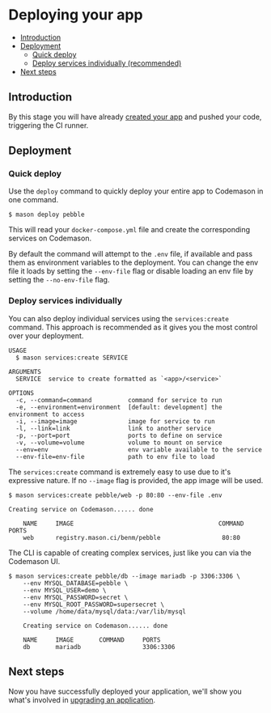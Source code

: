 # Deploying your app

- [Introduction](#introduction)
- [Deployment](#deployment)
  - [Quick deploy](#quick-deploy)
  - [Deploy services individually (recommended)](#deploy-individually)
- [Next steps](#next-steps)

<a name="introduction"></a>
## Introduction
By this stage you will have already [created your app](/docs/{{version}}/creating-apps) and pushed your code, triggering the CI runner.


<a name="deployment"></a>
## Deployment 
<a name="quick-deploy"></a>
### Quick deploy
Use the `deploy` command to quickly deploy your entire app to Codemason in one command. 
```
$ mason deploy pebble
```

This will read your `docker-compose.yml` file and create the corresponding services on Codemason.

By default the command will attempt to the `.env` file, if available and pass them as environment variables to the deployment. You can change the env file it loads by setting the `--env-file` flag or disable loading an env file by setting the `--no-env-file` flag.

<a name="deploy-individually"></a>
### Deploy services individually 
You can also deploy individual services using the `services:create ` command. This approach is recommended as it gives you the most control over your deployment.

```
USAGE
  $ mason services:create SERVICE

ARGUMENTS
  SERVICE  service to create formatted as `<app>/<service>`

OPTIONS
  -c, --command=command          command for service to run
  -e, --environment=environment  [default: development] the environment to access
  -i, --image=image              image for service to run
  -l, --link=link                link to another service
  -p, --port=port                ports to define on service
  -v, --volume=volume            volume to mount on service
  --env=env                      env variable available to the service
  --env-file=env-file            path to env file to load

```
The `services:create` command is extremely easy to use due to it's expressive nature. If no `--image` flag is provided, the app image will be used.

```
$ mason services:create pebble/web -p 80:80 --env-file .env

Creating service on Codemason...... done

    NAME     IMAGE                                        COMMAND     PORTS
    web      registry.mason.ci/benm/pebble                 80:80
```

The CLI is capable of creating complex services, just like you can via the Codemason UI.
```
$ mason services:create pebble/db --image mariadb -p 3306:3306 \
	--env MYSQL_DATABASE=pebble \
	--env MYSQL_USER=demo \
	--env MYSQL_PASSWORD=secret \
	--env MYSQL_ROOT_PASSWORD=supersecret \
	--volume /home/data/mysql/data:/var/lib/mysql
	
	Creating service on Codemason...... done

    NAME     IMAGE       COMMAND     PORTS
    db       mariadb                 3306:3306
```


<a name="next-steps"></a>
## Next steps
Now you have successfully deployed your application, we'll show you what's involved in [upgrading an application](/docs/{{version}}/upgrading). 
